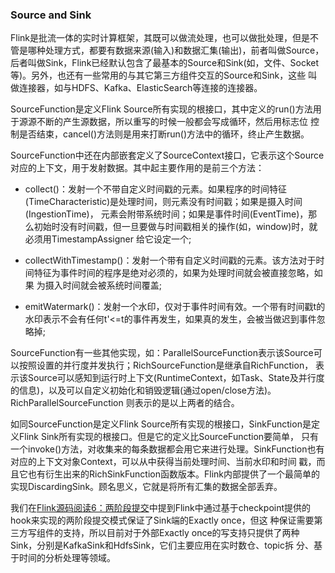 ### Source and Sink

Flink是批流一体的实时计算框架，其既可以做流处理，也可以做批处理，但是不管是哪种处理方式，都要有数据来源(输入)和数据汇集(输出)，前者叫做Source，
后者叫做Sink，Flink已经默认包含了最基本的Source和Sink(如，文件、Socket等)。另外，也还有一些常用的与其它第三方组件交互的Source和Sink，这些
叫做连接器，如与HDFS、Kafka、ElasticSearch等连接的连接器。

SourceFunction是定义Flink Source所有实现的根接口，其中定义的run()方法用于源源不断的产生源数据，所以重写的时候一般都会写成循环，然后用标志位
控制是否结束，cancel()方法则是用来打断run()方法中的循环，终止产生数据。

SourceFunction中还在内部嵌套定义了SourceContext接口，它表示这个Source对应的上下文，用于发射数据。其中起主要作用的是前三个方法：
  * collect()：发射一个不带自定义时间戳的元素。如果程序的时间特征(TimeCharacteristic)是处理时间，则元素没有时间戳；如果是摄入时间(IngestionTime)，
  元素会附带系统时间；如果是事件时间(EventTime)，那么初始时没有时间戳，但一旦要做与时间戳相关的操作(如，window)时，就必须用TimestampAssigner
  给它设定一个;

  * collectWithTimestamp()：发射一个带有自定义时间戳的元素。该方法对于时间特征为事件时间的程序是绝对必须的，如果为处理时间就会被直接忽略，如果
  为摄入时间就会被系统时间覆盖;

  * emitWatermark()：发射一个水印，仅对于事件时间有效。一个带有时间戳t的水印表示不会有任何t'<=t的事件再发生，如果真的发生，会被当做迟到事件忽略掉;

SourceFunction有一些其他实现，如：ParallelSourceFunction表示该Source可以按照设置的并行度并发执行；RichSourceFunction是继承自RichFunction，
表示该Source可以感知到运行时上下文(RuntimeContext，如Task、State及并行度的信息)，以及可以自定义初始化和销毁逻辑(通过open/close方法)。RichParallelSourceFunction
则表示的是以上两者的结合。

如同SourceFunction是定义Flink Source所有实现的根接口，SinkFunction是定义Flink Sink所有实现的根接口。但是它的定义比SourceFunction要简单，
只有一个invoke()方法，对收集来的每条数据都会用它来进行处理。SinkFunction也有对应的上下文对象Context，可以从中获得当前处理时间、当前水印和时间
戳，而且它也有衍生出来的RichSinkFunction函数版本。Flink内部提供了一个最简单的实现DiscardingSink。顾名思义，它就是将所有汇集的数据全部丢弃。

我们在[Flink源码阅读6：两阶段提交](./2pc.md)中提到Flink中通过基于checkpoint提供的hook来实现的两阶段提交模式保证了Sink端的Exactly once，但这
种保证需要第三方写组件的支持，所以目前对于外部Exactly once的写支持只提供了两种Sink，分别是KafkaSink和HdfsSink，它们主要应用在实时数仓、topic拆
分、基于时间的分析处理等领域。
